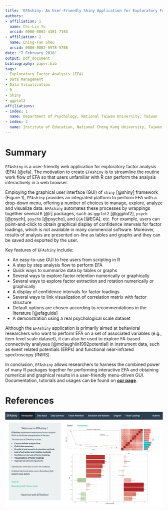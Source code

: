 ```yaml
---
title: 'EFAshiny: An User-Friendly Shiny Application for Exploratory Factor Analysis'
authors:
- affiliation: 1
  name: Chi-Lin Yu
  orcid: 0000-0002-4381-7163
- affiliation: 2
  name: Ching-Fan Sheu
  orcid: 0000-0002-5978-5768
date: "7 February 2018"
output: pdf_document
bibliography: paper.bib
tags:
- Exploratory Factor Analysis (EFA)
- Data Management
- Data Visualization
- R
- Shiny
- ggplot2
affiliations:
- index: 1
  name: Department of Psychology, National Taiwan University, Taiwan
- index: 2
  name: Institute of Education, National Cheng Kung University, Taiwan
---
```


# Summary

`EFAshiny` is a user-friendly web application for exploratory factor analysis (EFA) [@efa]. 
The motivation to create `EFAshiny` is to streamline the routine work flow of EFA so that 
users unfamiliar with R can perform the analysis interactively in a web browser.

Employing the graphical user interface (GUI) of `shiny` [@shiny] framework (Figure 1), `EFAshiny` provides an integrated platform to perform EFA with a drop-down menu, offering a number of choices to manage, explore, analyze and visualize data. `EFAshiny` automates these processes by wrappings together several `R` [@r] packages, such as `ggplot2` [@ggplot2], `psych` [@psych], `psycho` [@psycho], and `EGA` [@EGA], etc. For example, users can point-and-click to obtain graphical display of confidence intervals for factor loadings, which is not available in many commercial software.  Moreover, results of analysis are presented on-line as tables and graphs and they can be saved and exported by the user.

Key features of `EFAshiny` include:

- An easy-to-use GUI to free users from scripting in R
- A step by step analysis flow to perform EFA 
- Quick ways to summarize data by tables or graphs
- Several ways to explore factor retention numerically or graphically
- Several ways to explore factor extraction and rotation numerically or graphically
- A display of confidence intervals for factor loadings
- Several ways to link visualization of correlation matrix with factor structure
- Default options are chosen according to recommendations in the literature [@efaguide]
- A demonstration using a real psychological scale dataset 

Although the `EFAshiny` application is primarily aimed at behavioral researchers who want to perform EFA on a set of associated variables (e.g., item-level scale dataset), it can also be used to explore FA-based connectivity analyses [@mclaughlin1992potential] in instrument data, such as event related potentials (ERPs) and functional near-infrared spectroscopy (fNIRS).

In conclusion, `EFAshiny` allows researchers to harness the combined power of many R packages together for performing interactive EFA and obtaining numerical and graphical results in a user-friendly menu-driven GUI. Documentation, tutorials and usages can be found on 
[**our page**](https://github.com/PsyChiLin/EFAshiny). 

# References

![The GUI of `EFAshiny`](Introduction.png)